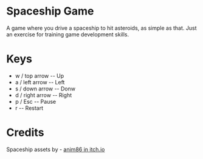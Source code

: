 # Spaceship Game
A game where you drive a spaceship to hit asteroids, as simple as that.
Just an exercise for training game development skills.

# Keys
- w / top arrow     -- Up
- a / left arrow    -- Left
- s / down arrow    -- Donw
- d / right arrow   -- Right
- p / Esc           -- Pause
- r                 -- Restart

# Credits
Spaceship assets by - [anim86 in itch.io](https://anim86.itch.io/space-shooter-ship-constructor)